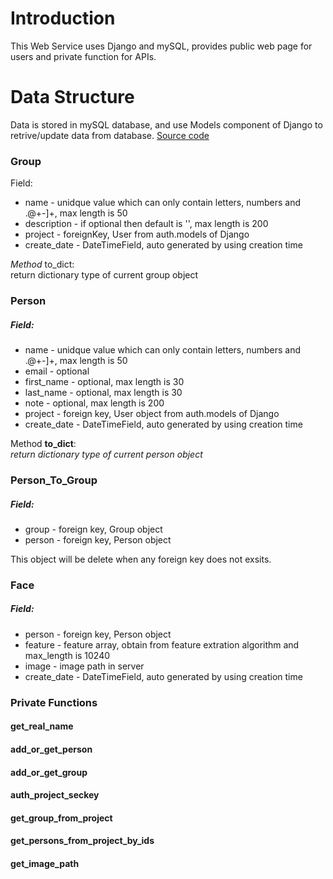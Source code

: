 # Introduction
  This Web Service uses Django and mySQL, provides public web page for users and private function for APIs.
 
# Data Structure
  Data is stored in mySQL database, and use Models component of Django to retrive/update data from database. 
  [Source code](https://github.com/fcharmy/face/blob/master/face_web/face_tech/models.py)
  
### Group
 Field:  
  * name - unidque value which can only contain letters, numbers and .@+-]+, max length is 50   
  * description - if optional then default is '', max length is 200  
  * project - foreignKey, User from auth.models of Django  
  * create_date - DateTimeField, auto generated by using creation time  
  
  _Method_ to_dict:  
  return dictionary type of current group object
    
### Person
##### Field:  
  * name - unidque value which can only contain letters, numbers and .@+-]+, max length is 50   
  * email - optional
  * first_name - optional, max length is 30  
  * last_name - optional, max length is 30  
  * note - optional, max length is 200  
  * project - foreign key, User object from auth.models of Django  
  * create_date - DateTimeField, auto generated by using creation time  
  
Method **to_dict**:  
  _return dictionary type of current person object_

### Person_To_Group
##### Field:
  * group - foreign key, Group object
  * person - foreign key, Person object
  
This object will be delete when any foreign key does not exsits.

### Face
##### Field:
  * person - foreign key, Person object
  * feature - feature array, obtain from feature extration algorithm and max_length is 10240
  * image - image path in server
  * create_date - DateTimeField, auto generated by using creation time  

### Private Functions
#### get_real_name

#### add_or_get_person
#### add_or_get_group
#### auth_project_seckey
#### get_group_from_project
#### get_persons_from_project_by_ids
#### get_image_path
